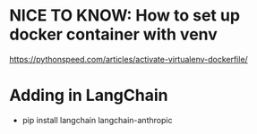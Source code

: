# NICE TO KNOW: How to set up docker container with venv

https://pythonspeed.com/articles/activate-virtualenv-dockerfile/

# Adding in LangChain

- pip install langchain langchain-anthropic

